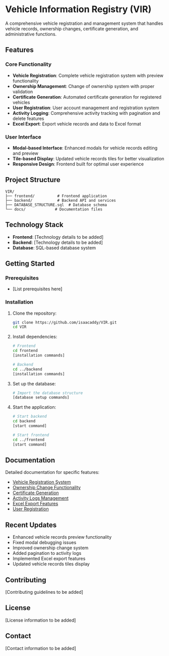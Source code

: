 # Vehicle Information Registry (VIR)

A comprehensive vehicle registration and management system that handles vehicle records, ownership changes, certificate generation, and administrative functions.

## Features

### Core Functionality
- **Vehicle Registration**: Complete vehicle registration system with preview functionality
- **Ownership Management**: Change of ownership system with proper validation
- **Certificate Generation**: Automated certificate generation for registered vehicles
- **User Registration**: User account management and registration system
- **Activity Logging**: Comprehensive activity tracking with pagination and delete features
- **Excel Export**: Export vehicle records and data to Excel format

### User Interface
- **Modal-based Interface**: Enhanced modals for vehicle records editing and preview
- **Tile-based Display**: Updated vehicle records tiles for better visualization
- **Responsive Design**: Frontend built for optimal user experience

## Project Structure

```
VIR/
├── frontend/          # Frontend application
├── backend/           # Backend API and services
├── DATABASE_STRUCTURE.sql  # Database schema
└── docs/             # Documentation files
```

## Technology Stack

- **Frontend**: [Technology details to be added]
- **Backend**: [Technology details to be added]
- **Database**: SQL-based database system

## Getting Started

### Prerequisites
- [List prerequisites here]

### Installation

1. Clone the repository:
   ```bash
   git clone https://github.com/isaacaddy/VIR.git
   cd VIR
   ```

2. Install dependencies:
   ```bash
   # Frontend
   cd frontend
   [installation commands]
   
   # Backend
   cd ../backend
   [installation commands]
   ```

3. Set up the database:
   ```bash
   # Import the database structure
   [database setup commands]
   ```

4. Start the application:
   ```bash
   # Start backend
   cd backend
   [start command]
   
   # Start frontend
   cd ../frontend
   [start command]
   ```

## Documentation

Detailed documentation for specific features:

- [Vehicle Registration System](VEHICLE_REGISTRATION_FIX.md)
- [Ownership Change Functionality](CHANGE_OWNER_FUNCTIONALITY.md)
- [Certificate Generation](CERTIFICATE_GENERATION_SYSTEM.md)
- [Activity Logs Management](ACTIVITY_LOGS_DELETE_FEATURES.md)
- [Excel Export Features](EXCEL_EXPORT_FUNCTIONALITY.md)
- [User Registration](USER_REGISTRATION_FIX.md)

## Recent Updates

- Enhanced vehicle records preview functionality
- Fixed modal debugging issues
- Improved ownership change system
- Added pagination to activity logs
- Implemented Excel export features
- Updated vehicle records tiles display

## Contributing

[Contributing guidelines to be added]

## License

[License information to be added]

## Contact

[Contact information to be added]

